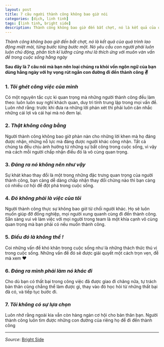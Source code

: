```yaml
---
layout: post
title: 7 câu người thành công không bao giờ nói
categories: [dịch, linh tinh]
tags: [linh tinh, bright side]
description: Thành công không bao giờ đến bất chợt, nó là kết quả của quá trình lao động miệt mài, từng bước từng bước một. Nó yêu cầu con người phải luôn luôn chủ động, phân tích kĩ lưỡng cũng như là thích ứng với muôn vàn vấn đề trong cuộc sống hằng ngày.
---
```


*Thành công không bao giờ đến bất chợt, nó là kết quả của quá trình lao động miệt mài, từng bước từng bước một. Nó yêu cầu con người phải luôn luôn chủ động, phân tích kĩ lưỡng cũng như là thích ứng với muôn vàn vấn đề trong cuộc sống hằng ngày*

**Sau đây là 7 câu nói mà bạn nên loại chúng ra khỏi vốn ngôn ngữ của bạn dùng hằng ngày với hy vọng rút ngắn con đường đi đến thành công ✌**

### 1.  *Tôi ghét công việc của mình*

Có một nguyên tắc cực kì quan trọng mà những người thành công đều làm theo: luôn luôn suy nghĩ khách quan, duy trì tính trung lập trong mọi vấn đề. Luôn nhớ rằng: trước khi đưa ra những lời phán xét thì phải luôn cân nhắc những cái lợi và cái hại mà nó đem lại.
### 2. *Thật không công bằng*

Người thành công không bao giờ phàn nàn cho những lời khen mà họ đáng được nhận, những nỗ lực mà đáng được người khác công nhận. Tất cả chúng ta đều chịu ảnh hưởng từ những sự bất công trong cuộc sống, vì vậy mà cách mỗi người chấp nhận điều đó là vô cùng quan trọng.
### 3. *Đáng ra nó không nên như vậy*

Sự khát khao thay đổi là một trong những đặc trưng quan trọng của người thành công, bạn càng dễ dàng chấp nhận thay đổi chừng nào thì bạn càng có nhiều cơ hội để đột phá trong cuộc sống.
### 4. *Đó không phải là việc của tôi*

Người thành công thực sự không bao giờ từ chối người khác. Họ sẽ luôn muốn giúp đỡ đồng nghiệp, mọi người xung quanh cùng đi đến thành công. Sẵn sàng vui vẻ làm việc với mọi người trong team là một khía cạnh vô cùng quan trọng mà bạn phải có nếu muốn thành công.
### 5. *Điều đó là không thể !*

Coi những vấn đề khó khăn trong cuộc sống như là những thách thức thú vị trong cuộc sống. Những vấn đề đó sẽ được giải quyết một cách trọn vẹn, để mà xem ❤
### 6. *Đáng ra mình phải làm nó khác đi*

Cho dù bạn có thất bại trong công việc đã được giao đi chăng nữa, tự trách bản thân cũng chẳng thể làm được gì, thay vào đó học hỏi từ những thất bại đã có, và tiếp tục bước đi.
### 7. *Tôi không có sự lựa chọn*

Luôn nhớ rằng ngoài kia vẫn còn hàng ngàn cơ hội cho bản thân bạn. Người thành công luôn tìm được những con đường của riêng họ để đi đến thành công

***
_Source_: [Bright Side](https://brightside.me/inspiration-psychology/7-phrases-successful-people-dont-use-274910/)
